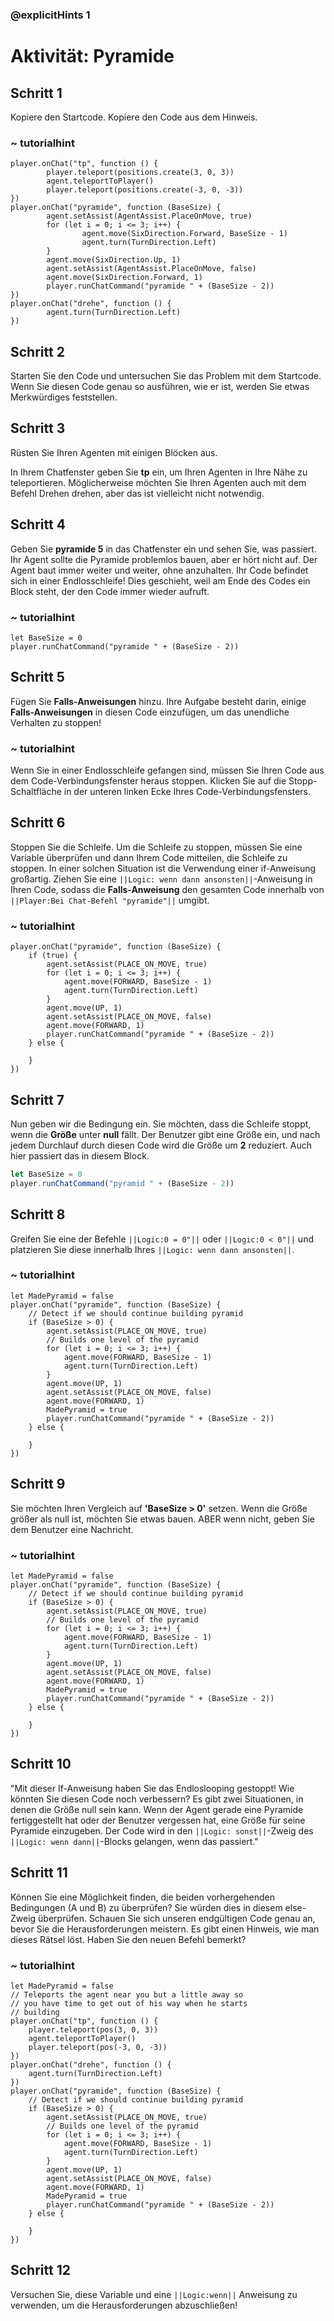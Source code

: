 ### @explicitHints 1

# Aktivität: Pyramide

## Schritt 1
Kopiere den Startcode. Kopiere den Code aus dem Hinweis.

### ~ tutorialhint
```blocks
player.onChat("tp", function () {
        player.teleport(positions.create(3, 0, 3))
        agent.teleportToPlayer() 
        player.teleport(positions.create(-3, 0, -3)) 
}) 
player.onChat("pyramide", function (BaseSize) {
        agent.setAssist(AgentAssist.PlaceOnMove, true)
        for (let i = 0; i <= 3; i++) {
                agent.move(SixDirection.Forward, BaseSize - 1)
                agent.turn(TurnDirection.Left)
        } 
        agent.move(SixDirection.Up, 1)
        agent.setAssist(AgentAssist.PlaceOnMove, false)
        agent.move(SixDirection.Forward, 1)
        player.runChatCommand("pyramide " + (BaseSize - 2))
})
player.onChat("drehe", function () {
        agent.turn(TurnDirection.Left)
})
```
## Schritt 2
Starten Sie den Code und untersuchen Sie das Problem mit dem Startcode. Wenn Sie diesen Code genau so ausführen, wie er ist, werden Sie etwas Merkwürdiges feststellen.

## Schritt 3
Rüsten Sie Ihren Agenten mit einigen Blöcken aus.

In Ihrem Chatfenster geben Sie **tp** ein, um Ihren Agenten in Ihre Nähe zu teleportieren. Möglicherweise möchten Sie Ihren Agenten auch mit dem Befehl Drehen drehen, aber das ist vielleicht nicht notwendig.

## Schritt 4
Geben Sie **pyramide 5** in das Chatfenster ein und sehen Sie, was passiert. Ihr Agent sollte die Pyramide problemlos bauen, aber er hört nicht auf. Der Agent baut immer weiter und weiter, ohne anzuhalten. Ihr Code befindet sich in einer Endlosschleife! Dies geschieht, weil am Ende des Codes ein Block steht, der den Code immer wieder aufruft.

### ~ tutorialhint
``` blocks
let BaseSize = 0
player.runChatCommand("pyramide " + (BaseSize - 2))
```

## Schritt 5
Fügen Sie **Falls-Anweisungen** hinzu. Ihre Aufgabe besteht darin, einige **Falls-Anweisungen** in diesen Code einzufügen, um das unendliche Verhalten zu stoppen!

### ~ tutorialhint
Wenn Sie in einer Endlosschleife gefangen sind, müssen Sie Ihren Code aus dem Code-Verbindungsfenster heraus stoppen. Klicken Sie auf die Stopp-Schaltfläche in der unteren linken Ecke Ihres Code-Verbindungsfensters.

## Schritt 6
Stoppen Sie die Schleife. Um die Schleife zu stoppen, müssen Sie eine Variable überprüfen und dann Ihrem Code mitteilen, die Schleife zu stoppen. In einer solchen Situation ist die Verwendung einer if-Anweisung großartig. Ziehen Sie eine ``||Logic: wenn dann ansonsten||``-Anweisung in Ihren Code, sodass die **Falls-Anweisung** den gesamten Code innerhalb von ``||Player:Bei Chat-Befehl "pyramide"||`` umgibt.

### ~ tutorialhint
``` blocks
player.onChat("pyramide", function (BaseSize) {
    if (true) {
        agent.setAssist(PLACE_ON_MOVE, true)
        for (let i = 0; i <= 3; i++) {
            agent.move(FORWARD, BaseSize - 1)
            agent.turn(TurnDirection.Left)
        }
        agent.move(UP, 1)
        agent.setAssist(PLACE_ON_MOVE, false)
        agent.move(FORWARD, 1)
        player.runChatCommand("pyramide " + (BaseSize - 2))
    } else {

    }
})
```

## Schritt 7
Nun geben wir die Bedingung ein. Sie möchten, dass die Schleife stoppt, wenn die **Größe** unter **null** fällt. Der Benutzer gibt eine Größe ein, und nach jedem Durchlauf durch diesen Code wird die Größe um **2** reduziert. Auch hier passiert das in diesem Block.

``` javascript
let BaseSize = 0
player.runChatCommand("pyramid " + (BaseSize - 2))
```

## Schritt 8
Greifen Sie eine der Befehle ``||Logic:0 = 0"||`` oder ``||Logic:0 < 0"||`` und platzieren Sie diese innerhalb Ihres ``||Logic: wenn dann ansonsten||``.

### ~ tutorialhint
``` blocks
let MadePyramid = false
player.onChat("pyramide", function (BaseSize) {
    // Detect if we should continue building pyramid
    if (BaseSize > 0) {
        agent.setAssist(PLACE_ON_MOVE, true)
        // Builds one level of the pyramid
        for (let i = 0; i <= 3; i++) {
            agent.move(FORWARD, BaseSize - 1)
            agent.turn(TurnDirection.Left)
        }
        agent.move(UP, 1)
        agent.setAssist(PLACE_ON_MOVE, false)
        agent.move(FORWARD, 1)
        MadePyramid = true
        player.runChatCommand("pyramide " + (BaseSize - 2))
    } else {

    }
})

```

## Schritt 9
Sie möchten Ihren Vergleich auf **'BaseSize > 0'** setzen. Wenn die Größe größer als null ist, möchten Sie etwas bauen. ABER wenn nicht, geben Sie dem Benutzer eine Nachricht.

### ~ tutorialhint
``` blocks
let MadePyramid = false
player.onChat("pyramide", function (BaseSize) {
    // Detect if we should continue building pyramid
    if (BaseSize > 0) {
        agent.setAssist(PLACE_ON_MOVE, true)
        // Builds one level of the pyramid
        for (let i = 0; i <= 3; i++) {
            agent.move(FORWARD, BaseSize - 1)
            agent.turn(TurnDirection.Left)
        }
        agent.move(UP, 1)
        agent.setAssist(PLACE_ON_MOVE, false)
        agent.move(FORWARD, 1)
        MadePyramid = true
        player.runChatCommand("pyramide " + (BaseSize - 2))
    } else {

    }
})
```

## Schritt 10
"Mit dieser If-Anweisung haben Sie das Endloslooping gestoppt! Wie könnten Sie diesen Code noch verbessern? Es gibt zwei Situationen, in denen die Größe null sein kann. Wenn der Agent gerade eine Pyramide fertiggestellt hat oder der Benutzer vergessen hat, eine Größe für seine Pyramide einzugeben. Der Code wird in den ``||Logic: sonst||``-Zweig des ``||Logic: wenn dann||``-Blocks gelangen, wenn das passiert."

## Schritt 11
Können Sie eine Möglichkeit finden, die beiden vorhergehenden Bedingungen (A und B) zu überprüfen? Sie würden dies in diesem else-Zweig überprüfen. Schauen Sie sich unseren endgültigen Code genau an, bevor Sie die Herausforderungen meistern. Es gibt einen Hinweis, wie man dieses Rätsel löst. Haben Sie den neuen Befehl bemerkt?

### ~ tutorialhint
``` blocks
let MadePyramid = false
// Teleports the agent near you but a little away so
// you have time to get out of his way when he starts
// building
player.onChat("tp", function () {
    player.teleport(pos(3, 0, 3))
    agent.teleportToPlayer()
    player.teleport(pos(-3, 0, -3))
})
player.onChat("drehe", function () {
    agent.turn(TurnDirection.Left)
})
player.onChat("pyramide", function (BaseSize) {
    // Detect if we should continue building pyramid
    if (BaseSize > 0) {
        agent.setAssist(PLACE_ON_MOVE, true)
        // Builds one level of the pyramid
        for (let i = 0; i <= 3; i++) {
            agent.move(FORWARD, BaseSize - 1)
            agent.turn(TurnDirection.Left)
        }
        agent.move(UP, 1)
        agent.setAssist(PLACE_ON_MOVE, false)
        agent.move(FORWARD, 1)
        MadePyramid = true
        player.runChatCommand("pyramide " + (BaseSize - 2))
    } else {

    }
})
```

## Schritt 12
Versuchen Sie, diese Variable und eine ``||Logic:wenn||`` Anweisung zu verwenden, um die Herausforderungen abzuschließen!
